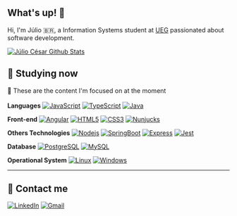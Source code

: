 ## What's up! 👋

Hi, I'm Júlio 🇧🇷, a Information Systems student at [UEG](http://www.ueg.br/) passionated about software development.

[![Júlio César Github Stats](https://github-readme-stats.vercel.app/api?username=juliocesarfs&show_icons=true&theme=dark&bg_color=0d1117&hide_border=true)](https://github.com/juliocesarfs)

## 📝 Studying now

📌 These are the content I'm focused on at the moment<br></br>
**Languages**
[![JavaScript](https://img.shields.io/badge/-JavaScript-black?style=flag-square&logo=javascript&link=https://github.com/juliocesarfs/)](https://github.com/juliocesarfs/)
[![TypeScript](https://img.shields.io/badge/-TypeScript-black?style=flag-square&logo=typescript&link=https://github.com/juliocesarfs/)](https://github.com/juliocesarfs/)
[![Java](https://img.shields.io/badge/-Java-orange?style=flag-square&logo=Java&logoColor=white&link=https://github.com/juliocesarfs/)](https://github.com/juliocesarfs/)

**Front-end**
[![Angular](https://img.shields.io/badge/Angular-DD0031?style=flag-square&logo=angular&logoColor=white&link=https://github.com/juliocesarfs/)](https://github.com/juliocesarfs/)
[![HTML5](https://img.shields.io/badge/-HTML5-E34F26?style=flag-square&logo=html5&logoColor=white&link=https://github.com/juliocesarfs/)](https://github.com/juliocesarfs/)
[![CSS3](https://img.shields.io/badge/-CSS3-1572B6?style=flag-square&logo=css3&logoColor=white&link=https://github.com/juliocesarfs/)](https://github.com/juliocesarfs/)
[![Nunjucks](https://img.shields.io/badge/-Nunjucks-grey?style=flag-square&logo=Nunjucks&link=https://github.com/juliocesarfs/)](https://github.com/juliocesarfs/)

**Others Technologies**
[![Nodejs](https://img.shields.io/badge/-Nodejs-black?style=flag-square&logo=Node.js&link=https://github.com/juliocesarfs/)](https://github.com/juliocesarfs/)
[![SpringBoot](https://img.shields.io/badge/-Spring-black?style=flag-square&logo=spring&link=https://github.com/juliocesarfs/)](https://github.com/juliocesarfs/)
[![Express](https://img.shields.io/badge/-Express.js-black?style=flag-square&logo=express&link=https://github.com/juliocesarfs/)](https://github.com/juliocesarfs/)
[![Jest](https://img.shields.io/badge/-Jest-black?style=flag-square&logo=jest&link=https://github.com/juliocesarfs/)](https://github.com/juliocesarfs/)

**Database**
[![PostgreSQL](https://img.shields.io/badge/-PostgreSQL-blue?style=flag-square&logo=postgresql&logoColor=white&link=https://github.com/juliocesarfs/)](https://github.com/juliocesarfs/)
[![MySQL](https://img.shields.io/badge/-MySQL-blue?style=flag-square&logo=mysql&logoColor=white&link=https://github.com/juliocesarfs/)](https://github.com/juliocesarfs/)

**Operational System**
[![Linux](https://img.shields.io/badge/-Linux-black?style=flag-square&logo=Linux&link=https://github.com/juliocesarfs/)](https://github.com/juliocesarfs/)
[![Windows](https://img.shields.io/badge/-Windows-black?style=flag-square&logo=Windows&logoColor=blue&link=https://github.com/juliocesarfs/)](https://github.com/juliocesarfs/)

---
## 💎 Contact me
[![LinkedIn](https://img.shields.io/static/v1?label=LinkedIn&message=%20&color=aqua&logo=LinkedIn&style=flat-square&logoColor=white)](https://www.linkedin.com/in/juliocesarafs/)
[![Gmail](https://img.shields.io/static/v1?label=Gmail&message=%20&color=aqua&logo=Gmail&style=flat-square&logoColor=white)](mailto:juliocesarafs2@gmail.com)
